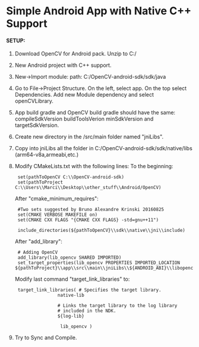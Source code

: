 # Simple Android App with Native C++ Support

#### SETUP:
1. Download OpenCV for Android pack. Unzip to C:/
2. New Android project with C++ support.
3. New->Import module: path: C:/OpenCV-android-sdk/sdk/java
4. Go to File->Project Structure. On the left, select app. On the top select Dependencies. Add new Module dependency and select openCVLibrary.
5. App build gradle and OpenCV build gradle should have the same:
	compileSdkVersion buildToolsVerion minSdkVersion and targetSdkVersion.
6. Create new directory in the /src/main folder named "jniLibs".
7. Copy into jniLibs all the folder in C:/OpenCV-android-sdk/sdk/native/libs (arm64-v8a,armeabi,etc.)
8. Modify CMakeLists.txt with the following lines:
	To the beginning: 
		
		set(pathToOpenCV C:\\OpenCV-android-sdk)
		set(pathToProject C:\\Users\\Marci\\Desktop\\other_stuff\\Android/OpenCV)
	
	After "cmake_minimum_requires":
		
		#Two sets suggested by Bruno Alexandre Krinski 20160825
		set(CMAKE VERBOSE MAKEFILE on)
		set(CMAKE CXX FLAGS "{CMAKE CXX FLAGS} -std=gnu++11")
		
		include_directories(${pathToOpenCV}\\sdk\\native\\jni\\include)
		
	After "add_library":	
		
		# Adding OpenCV
		add_library(lib_opencv SHARED IMPORTED)
		set_target_properties(lib_opencv PROPERTIES IMPORTED_LOCATION ${pathToProject}\\app\\src\\main\\jniLibs\\${ANDROID_ABI}\\libopencv_java3.so)
	
	Modify last command "target_link_libraries" to:
		
		target_link_libraries( # Specifies the target library.
                       native-lib
		
                       # Links the target library to the log library
                       # included in the NDK.
                       ${log-lib}
		
                        lib_opencv )
		
9. Try to Sync and Compile.